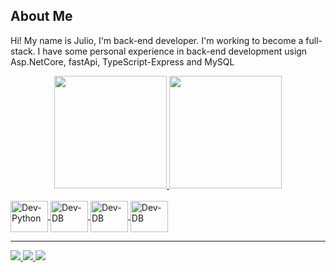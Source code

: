 <div>
 <h2>
  About Me
 </h2>
 <p>
  Hi! My name is Julio, I'm back-end developer. I'm working to become a full-stack. I have some personal experience in back-end development usign Asp.NetCore, fastApi, TypeScript-Express and MySQL
 </p>
</div>

<div align="center">
<a href="https://github.com/JulioCSSousa">
<img height="180em" src="https://github-readme-stats.vercel.app/api?username=JulioCSSousa&show_icons=true&theme=dracula&include_all_commits">
<img height="180em" src="https://github-readme-stats.vercel.app/api/top-langs/?username=JulioCSSousa&layout=compact&langs_count=7&theme=dra">
</div>
<div style="display: inline_block"><br>
<img align="center" alt="Dev-Python" height="50" width="60"  src="https://cdn.jsdelivr.net/gh/devicons/devicon/icons/python/python-original.svg">
<img align="center" alt="Dev-DB" height="50" width="60" src="https://github.com/dotnet/vscode-csharp/blob/main/images/csharpIcon.png">
<img align="center" alt="Dev-DB" height="50" width="60" src="https://cdn.jsdelivr.net/gh/devicons/devicon@latest/icons/typescript/typescript-original.svg">
<img align="center" alt="Dev-DB" height="50" width="60" src="https://cdn.jsdelivr.net/gh/devicons/devicon@latest/icons/mysql/mysql-original.svg" />

</div>
 <hr
<div>
<a href="https://www.instagram.com/jcssous/" target="_blank"><img  src="https://img.shields.io/badge/-Instagram-%23E4405F?style=for-the-badge&log">
<a href = "mailto:julio.sousa1993@gmail.com"><img  src="https://img.shields.io/badge/-Gmail-%23333?style=for-the-badge&logo=gmail&logoCo">
<a href="https://www.linkedin.com/in/j%C3%BAlioc%C3%A9sar-s-sousa-4aa252b2/" target="_blank"><img src="https://img.shields.io/badge/-LinkedIn-%230077B5?style=for-the-badge&logo">


</div>
